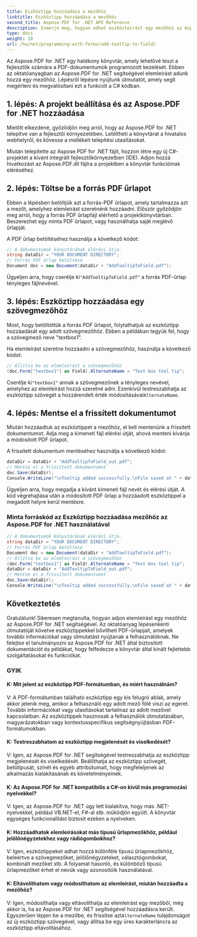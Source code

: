 ```yaml
---
title: Eszköztipp hozzáadása a mezőhöz
linktitle: Eszköztipp hozzáadása a mezőhöz
second_title: Aspose.PDF for .NET API Reference
description: Ismerje meg, hogyan adhat eszközleírást egy mezőhöz az Aspose.PDF for .NET segítségével.
type: docs
weight: 10
url: /hu/net/programming-with-forms/add-tooltip-to-field/
---
```

Az Aspose.PDF for .NET egy hatékony könyvtár, amely lehetővé teszi a fejlesztők számára a PDF-dokumentumok programozott kezelését. Ebben az oktatóanyagban az Aspose.PDF for .NET segítségével elemleírást adunk hozzá egy mezőhöz. Lépésről lépésre nyújtunk útmutatót, amely segít megérteni és megvalósítani ezt a funkciót a C# kódban.

## 1. lépés: A projekt beállítása és az Aspose.PDF for .NET hozzáadása

Mielőtt elkezdené, győződjön meg arról, hogy az Aspose.PDF for .NET telepítve van a fejlesztői környezetében. Letöltheti a könyvtárat a hivatalos webhelyről, és kövesse a mellékelt telepítési utasításokat.

Miután telepítette az Aspose.PDF for .NET fájlt, hozzon létre egy új C#-projektet a kívánt integrált fejlesztőkörnyezetben (IDE). Adjon hozzá hivatkozást az Aspose.PDF.dll fájlra a projektben a könyvtár funkcióinak eléréséhez.

## 2. lépés: Töltse be a forrás PDF űrlapot

Ebben a lépésben betöltjük azt a forrás-PDF űrlapot, amely tartalmazza azt a mezőt, amelyhez elemleírást szeretnénk hozzáadni. Először győződjön meg arról, hogy a forrás PDF űrlapfájl elérhető a projektkönyvtárban. Beszerezhet egy minta PDF űrlapot, vagy használhatja saját meglévő űrlapját.

A PDF űrlap betöltéséhez használja a következő kódot:

```csharp
// A dokumentumok könyvtárának elérési útja.
string dataDir = "YOUR DOCUMENT DIRECTORY";
// Forrás PDF űrlap betöltése
Document doc = new Document(dataDir + "AddTooltipToField.pdf");
```

 Ügyeljen arra, hogy cserélje ki`"AddTooltipToField.pdf"` a forrás PDF-űrlap tényleges fájlnevével.

## 3. lépés: Eszköztipp hozzáadása egy szövegmezőhöz

Most, hogy betöltöttük a forrás PDF űrlapot, folytathatjuk az eszköztipp hozzáadását egy adott szövegmezőhöz. Ebben a példában tegyük fel, hogy a szövegmező neve "textbox1".

Ha elemleírást szeretne hozzáadni a szövegmezőhöz, használja a következő kódot:

```csharp
// Állítsa be az elemleírást a szövegmezőhöz
(doc.Form["textbox1"] as Field).AlternateName = "Text box tool tip";
```

 Cserélje ki`"textbox1"` annak a szövegmezőnek a tényleges nevével, amelyhez az elemleírást hozzá szeretné adni. Ezenkívül testreszabhatja az eszköztipp szövegét a hozzárendelt érték módosításával`AlternateName`.

## 4. lépés: Mentse el a frissített dokumentumot

Miután hozzáadtuk az eszköztippet a mezőhöz, el kell mentenünk a frissített dokumentumot. Adja meg a kimeneti fájl elérési útját, ahová menteni kívánja a módosított PDF űrlapot.

A frissített dokumentum mentéséhez használja a következő kódot:

```csharp
dataDir = dataDir + "AddTooltipToField_out.pdf";
// Mentse el a frissített dokumentumot
doc.Save(dataDir);
Console.WriteLine("\nTooltip added successfully.\nFile saved at " + dataDir);
```

Ügyeljen arra, hogy megadja a kívánt kimeneti fájl nevét és elérési útját. A kód végrehajtása után a módosított PDF űrlap a hozzáadott eszköztippel a megadott helyre kerül mentésre.

### Minta forráskód az Eszköztipp hozzáadása mezőhöz az Aspose.PDF for .NET használatával 

```csharp
// A dokumentumok könyvtárának elérési útja.
string dataDir = "YOUR DOCUMENT DIRECTORY";
// Forrás PDF űrlap betöltése
Document doc = new Document(dataDir + "AddTooltipToField.pdf");
// Állítsa be az elemleírást a szövegmezőhöz
(doc.Form["textbox1"] as Field).AlternateName = "Text box tool tip";
dataDir = dataDir + "AddTooltipToField_out.pdf";
// Mentse el a frissített dokumentumot
doc.Save(dataDir);
Console.WriteLine("\nTooltip added successfully.\nFile saved at " + dataDir);
```

## Következtetés

Gratulálunk! Sikeresen megtanulta, hogyan adjon elemleírást egy mezőhöz az Aspose.PDF for .NET segítségével. Az oktatóanyag lépésenkénti útmutatóját követve eszköztippekkel bővítheti PDF-űrlapjait, amelyek további információkat vagy útmutatást nyújtanak a felhasználóknak. Ne felejtse el tanulmányozni az Aspose.PDF for .NET által biztosított dokumentációt és példákat, hogy felfedezze a könyvtár által kínált fejlettebb szolgáltatásokat és funkciókat.

### GYIK

#### K: Mit jelent az eszköztipp PDF-formátumban, és miért használnám?

V: A PDF-formátumban található eszköztipp egy kis felugró ablak, amely akkor jelenik meg, amikor a felhasználó egy adott mező fölé viszi az egeret. További információkat vagy utasításokat tartalmaz az adott mezővel kapcsolatban. Az eszköztippek hasznosak a felhasználók útmutatásában, magyarázatokban vagy kontextusspecifikus segítségnyújtásban PDF-formátumokban.

#### K: Testreszabhatom az eszköztipp megjelenését és viselkedését?

V: Igen, az Aspose.PDF for .NET segítségével testreszabhatja az eszköztipp megjelenését és viselkedését. Beállíthatja az eszköztipp szövegét, betűtípusát, színét és egyéb attribútumait, hogy megfeleljenek az alkalmazás kialakításának és követelményeinek.

#### K: Az Aspose.PDF for .NET kompatibilis a C#-on kívül más programozási nyelvekkel?

V: Igen, az Aspose.PDF for .NET úgy lett kialakítva, hogy más .NET-nyelvekkel, például VB.NET-el, F#-al stb. működjön együtt. A könyvtár egységes funkcionalitást biztosít ezeken a nyelveken.

#### K: Hozzáadhatok elemleírásokat más típusú űrlapmezőkhöz, például jelölőnégyzetekhez vagy rádiógombokhoz?

V: Igen, eszköztippeket adhat hozzá különféle típusú űrlapmezőkhöz, beleértve a szövegmezőket, jelölőnégyzeteket, választógombokat, kombinált mezőket stb. A folyamat hasonló, és különböző típusú űrlapmezőket érhet el nevük vagy azonosítóik használatával.

#### K: Eltávolíthatom vagy módosíthatom az elemleírást, miután hozzáadta a mezőhöz?

 V: Igen, módosíthatja vagy eltávolíthatja az elemleírást egy mezőből, még akkor is, ha az Aspose.PDF for .NET segítségével hozzáadásra került. Egyszerűen lépjen be a mezőbe, és frissítse azt`AlternateName` tulajdonságot az új eszköztipp szövegével, vagy állítsa be egy üres karakterláncra az eszköztipp eltávolításához.